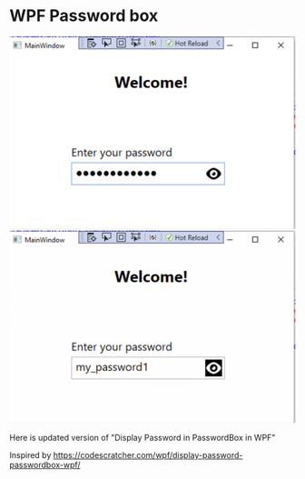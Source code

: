 # WPF Password box

<img src="src/hiden.png" alt="демо">
<img src="src/shown.png" alt="демо">

Here is updated version of "Display Password in PasswordBox in WPF"

Inspired by https://codescratcher.com/wpf/display-password-passwordbox-wpf/
